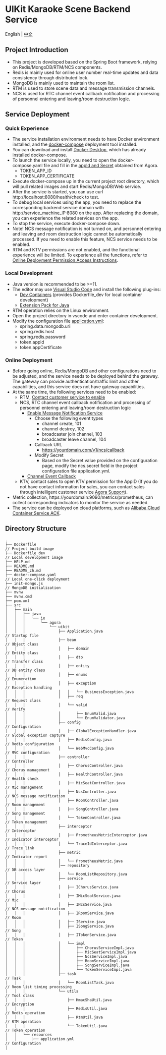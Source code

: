 # UIKit Karaoke Scene Backend Service
English | [中文](README_zh.md)
## Project Introduction
- This project is developed based on the Spring Boot framework, relying on Redis/MongoDB/RTM/NCS components.
- Redis is mainly used for online user number real-time updates and data consistency through distributed lock.
- MongoDB is mainly used to maintain the room list.
- RTM is used to store scene data and message transmission channels.
- NCS is used for RTC channel event callback notification and processing of personnel entering and leaving/room destruction logic.

## Service Deployment
### Quick Experience
- The service installation environment needs to have Docker environment installed, and the [docker-compose](https://docs.docker.com/compose/) deployment tool installed.
- You can download and install [Docker Desktop](https://www.docker.com/products/docker-desktop/), which has already installed docker-compose.
- To launch the service locally, you need to open the docker-compose.yaml file and fill in the [appId and Secret](https://docs.agora.io/en/video-calling/reference/manage-agora-account?platform=android#get-the-app-id) obtained from Agora.
    - TOKEN_APP_ID
    - TOKEN_APP_CERTIFICATE
- Execute docker-compose up in the current project root directory, which will pull related images and start Redis/MongoDB/Web service.
- After the service is started, you can use curl http://localhost:8080/health/check to test.
- To debug local services using the app, you need to replace the corresponding backend service domain with http://service_machine_IP:8080 on the app. After replacing the domain, you can experience the related services on the app.
- To stop the service, execute docker-compose down.
- Note! NCS message notification is not turned on, and personnel entering and leaving and room destruction logic cannot be automatically processed. If you need to enable this feature, NCS service needs to be enabled.
- RTM and KTV permissions are not enabled, and the functional experience will be limited. To experience all the functions, refer to [Online Deployment Permission Access Instructions](#online-deployment).

### Local Development
- Java version is recommended to be >=11.
- The editor may use [Visual Studio Code](https://code.visualstudio.com/) and install the following plug-ins:
    - [Dev Containers](https://marketplace.visualstudio.com/items?itemName=ms-vscode-remote.remote-containers) (provides Dockerfile_dev for local container development)
    - [Extension Pack for Java](https://marketplace.visualstudio.com/items?itemName=vscjava.vscode-java-pack)
- RTM operation relies on the Linux environment.
- Open the project directory in vscode and enter container development.
- Modify the configuration file [application.yml](src/main/resources/application.yml):
    - spring.data.mongodb.uri
    - spring.redis.host
    - spring.redis.password
    - token.appId
    - token.appCertificate

### Online Deployment
- Before going online, Redis/MongoDB and other configurations need to be adjusted, and the service needs to be deployed behind the gateway. The gateway can provide authentication/traffic limit and other capabilities, and this service does not have gateway capabilities.
- At the same time, the following services need to be enabled:
    - RTM, [Contact customer service to enable](https://www.agora.io)
    - NCS, RTC channel event callback notification and processing of personnel entering and leaving/room destruction logic
        - [Enable Message Notification Service](https://docs-beta.agora.io/en/video-calling/develop/receive-notifications?platform=android#enable-notifications)
            - Choose the following event types
                - channel create, 101
                - channel destroy, 102
                - broadcaster join channel, 103
                - broadcaster leave channel, 104
            - Callback URL
                - https://yourdomain.com/v1/ncs/callback
            - Modify Secret
                - Based on the Secret value provided on the configuration page, modify the ncs.secret field in the project configuration file application.yml.
        - [Channel Event Callback](https://docs-beta.agora.io/en/video-calling/develop/receive-notifications?platform=android#channel-events)
    - KTV, contact sales to open KTV permission for the AppID (If you do not have contact information for sales, you can contact sales through intelligent customer service [Agora Support](https://agora-ticket.agora.io/)).
- Metric collection, https://yourdomain:9090/metrics/prometheus, can collect corresponding indicators to monitor the service as needed.
- The service can be deployed on cloud platforms, such as [Alibaba Cloud Container Service ACK](https://www.alibabacloud.com/en/product/kubernetes).

## Directory Structure
```
.
├── Dockerfile                                                          // Project build image
├── Dockerfile_dev                                                      // Local development image
├── HELP.md
├── README.md
├── README_zh.md
├── docker-compose.yaml                                                 // Local one-click deployment
├── init-mongo.js                                                       // MongoDB initialization
├── mvnw
├── mvnw.cmd
├── pom.xml
├── src
│   ├── main
│   │   ├── java
│   │   │   └── io
│   │   │       └── agora
│   │   │           └── uikit
│   │   │               ├── Application.java                            // Startup file
│   │   │               ├── bean                                        // Object class
│   │   │               │   ├── domain                                  // Entity class
│   │   │               │   ├── dto                                     // Transfer class
│   │   │               │   ├── entity                                  // DB entity class
│   │   │               │   ├── enums                                   // Enumeration
│   │   │               │   ├── exception                               // Exception handling
│   │   │               │   │   └── BusinessException.java
│   │   │               │   ├── req                                     // Request class
│   │   │               │   └── valid                                   // Verify
│   │   │               │       ├── EnumValid.java
│   │   │               │       └── EnumValidator.java
│   │   │               ├── config                                      // Configuration
│   │   │               │   ├── GlobalExceptionHandler.java             // Global exception capture
│   │   │               │   ├── RedisConfig.java                        // Redis configuration
│   │   │               │   └── WebMvcConfig.java                       // MVC configuration
│   │   │               ├── controller                                  // Controller
│   │   │               │   ├── ChorusController.java                   // Chorus management
│   │   │               │   ├── HealthController.java                   // Health check
│   │   │               │   ├── MicSeatController.java                  // Mic management
│   │   │               │   ├── NcsController.java                      // NCS message notification
│   │   │               │   ├── RoomController.java                     // Room management
│   │   │               │   ├── SongController.java                     // Song management
│   │   │               │   └── TokenController.java                    // Token management
│   │   │               ├── interceptor                                 // Interceptor
│   │   │               │   ├── PrometheusMetricInterceptor.java        // Indicator interceptor
│   │   │               │   └── TraceIdInterceptor.java                 // Trace link
│   │   │               ├── metric                                      // Indicator report
│   │   │               │   └── PrometheusMetric.java
│   │   │               │── repository                                  // DB access layer
│   │   │               │   └── RoomListRepository.java
│   │   │               ├── service                                     // Service layer
│   │   │               │   ├── IChorusService.java                     // Chorus
│   │   │               │   ├── IMicSeatService.java                    // Mic
│   │   │               │   ├── INcsService.java                        // NCS message notification
│   │   │               │   ├── IRoomService.java                       // Room
│   │   │               │   ├── IService.java
│   │   │               │   ├── ISongService.java                       // Song
│   │   │               │   ├── ITokenService.java                      // Token
│   │   │               │   └── impl
│   │   │               │       ├── ChorusServiceImpl.java
│   │   │               │       ├── MicSeatServiceImpl.java
│   │   │               │       ├── NcsServiceImpl.java
│   │   │               │       ├── RoomServiceImpl.java
│   │   │               │       ├── SongServiceImpl.java
│   │   │               │       └── TokenServiceImpl.java
│   │   │               ├── task                                        // Task
│   │   │               │   └── RoomListTask.java                       // Room list timing processing
│   │   │               └── utils                                       // Tool class
│   │   │                   ├── HmacShaUtil.java                        // Encryption
│   │   │                   ├── RedisUtil.java                          // Redis operation
│   │   │                   ├── RtmUtil.java                            // RTM operation
│   │   │                   └── TokenUtil.java                          // Token operation
│   │   └── resources
│   │       ├── application.yml                                         // Configuration
│